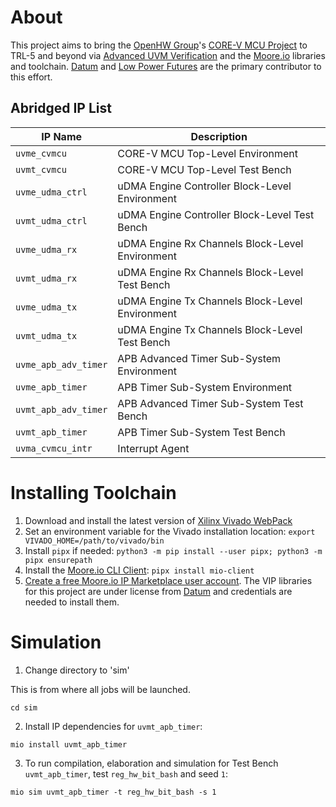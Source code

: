 # About
This project aims to bring the [OpenHW Group](https://www.openhwgroup.org/)'s [CORE-V MCU Project](https://docs.openhwgroup.org/projects/core-v-mcu/index.html) to TRL-5 and beyond via [Advanced UVM Verification](https://github.com/advanced-uvm) and the [Moore.io](https://mooreio.org/) libraries and toolchain. [Datum](https://datumtc.ca/) and [Low Power Futures](https://lowpowerfutures.com/) are the primary contributor to this effort.

## Abridged IP List
 IP Name | Description
 --------|------------
 `uvme_cvmcu` | CORE-V MCU Top-Level Environment
 `uvmt_cvmcu` | CORE-V MCU Top-Level Test Bench
 `uvme_udma_ctrl` | uDMA Engine Controller Block-Level Environment
 `uvmt_udma_ctrl` | uDMA Engine Controller Block-Level Test Bench
 `uvme_udma_rx` | uDMA Engine Rx Channels Block-Level Environment
 `uvmt_udma_rx` | uDMA Engine Rx Channels Block-Level Test Bench
 `uvme_udma_tx` | uDMA Engine Tx Channels Block-Level Environment
 `uvmt_udma_tx` | uDMA Engine Tx Channels Block-Level Test Bench
 `uvme_apb_adv_timer` | APB Advanced Timer Sub-System Environment
 `uvme_apb_timer` | APB Timer Sub-System Environment
 `uvmt_apb_adv_timer` | APB Advanced Timer Sub-System Test Bench
 `uvmt_apb_timer` | APB Timer Sub-System Test Bench
 `uvma_cvmcu_intr` | Interrupt Agent


# Installing Toolchain
1. Download and install the latest version of [Xilinx Vivado WebPack](https://www.xilinx.com/support/download.html)
1. Set an environment variable for the Vivado installation location: `export VIVADO_HOME=/path/to/vivado/bin`
1. Install `pipx` if needed: `python3 -m pip install --user pipx; python3 -m pipx ensurepath`
1. Install the [Moore.io CLI Client](https://mooreio-client.readthedocs.io/en/latest/): `pipx install mio-client`
1. [Create a free Moore.io IP Marketplace user account](https://mooreio.org/account/register). The VIP libraries for this project are under license from [Datum](https://datumtc.ca/) and credentials are needed to install them.


# Simulation
1. Change directory to 'sim'

This is from where all jobs will be launched.
```
cd sim
```


2. Install IP dependencies for `uvmt_apb_timer`:

```
mio install uvmt_apb_timer
```


3. To run compilation, elaboration and simulation for Test Bench `uvmt_apb_timer`, test `reg_hw_bit_bash` and seed `1`:

```
mio sim uvmt_apb_timer -t reg_hw_bit_bash -s 1
```
